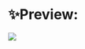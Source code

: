 # ✨Preview:

<img src="(./Github-Card-Opera2024-10-1809-58-42-ezgif.com-video-to-gif-converter.gif)"/>

 
 
